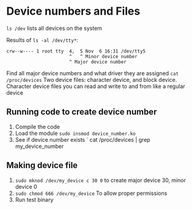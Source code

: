# Device numbers and Files

`ls /dev` lists all devices on the system


Results of `ls -al /dev/tty*`:
```
crw--w---- 1 root tty  4,  5 Nov  6 16:31 /dev/tty5
                       ^   ^ Minor device number
                       ^ Major device number
```

Find all major device numbers and what driver they are assigned `cat  /proc/devices`
Two device files: character device, and block device. Character device files you can read and write to and from like a regular device

## Running code to create device number
1. Compile the code
2. Load the module `sudo insmod device_number.ko`
3. See if device number exists ` cat /proc/devices | grep my_device_number

## Making device file
1. `sudo mknod /dev/my_device c 30 0` to create major device 30, minor device 0
2. `sudo chmod 666 /dev/my_device` To allow proper permissions
3. Run test binary
